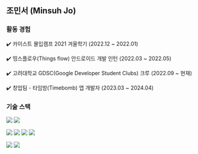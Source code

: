 ## 조민서 (Minsuh Jo)

### 활동 경험
✔️ 카이스트 몰입캠프 2021 겨울학기 (2022.12 ~ 2022.01)

✔️ 띵스플로우(Things flow) 안드로이드 개발 인턴 (2022.03 ~ 2022.05)

✔️ 고려대학교 GDSC(Google Developer Student Clubs) 크루 (2022.09 ~ 현재)

✔️ 창업팀 - 타임밤(Timebomb) 앱 개발자 (2023.03 ~ 2024.04)

### 기술 스택

<img src="https://img.shields.io/badge/C++-00599C?style=flat-square&logo=cplusplus&logoColor=white"/>    <img src="https://img.shields.io/badge/python-3776AB?style=flat-square&logo=python&logoColor=white"/>


<img src="https://img.shields.io/badge/Kotlin-7F52FF?style=flat-square&logo=kotlin&logoColor=white"/>    <img src="https://img.shields.io/badge/Android-34A853?style=flat-square&logo=android&logoColor=white"/>    <img src="https://img.shields.io/badge/Dart-0175C2?style=flat-square&logo=dart&logoColor=white"/>    <img src="https://img.shields.io/badge/Flutter-02569B?style=flat-square&logo=flutter&logoColor=white"/>


<img src="https://img.shields.io/badge/Javascript-F7DF1E?style=flat-square&logo=javascript&logoColor=black"/>    <img src="https://img.shields.io/badge/React-61DAFB?style=flat-square&logo=react&logoColor=black"/>
